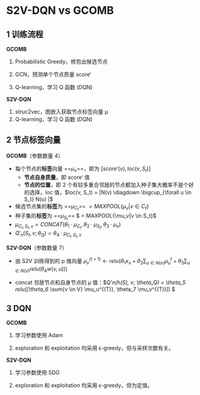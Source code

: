 # S2V-DQN vs GCOMB



## 1 训练流程

**GCOMB**

1. Probabilistic Greedy，修剪出候选节点

2. GCN，预测单个节点质量 score‘

3. Q-learning，学习 Q 函数 (DQN)

**S2V-DQN**

1. struc2vec，图嵌入获取节点标签向量 μ
2. Q-learning，学习 Q 函数 (DQN)



## 2 节点标签向量

**GCOMB**（参数数量 4）

- 每个节点的**标签**向量 ==$\mu_v$==，即为 $[score'(v), loc(v, S_t)]$
  - **节点自身质量**，即 score‘ 值
  - **节点的位置**，即 2 个有较多重合邻居的节点都加入种子集大概率不是个好的选择，loc 值，$loc(v, S_t) = |N(v) \diagdown \bigcup_{\forall u \in S_t} N(u) |$
- 候选节点集的**标签**为 ==$\mu_{C_t}$== $= MAXPOOL\{ \mu_v | v \in C_t\}$
- 种子集的**标签**为 ==$\mu_{S_t}$== $ = MAXPOOL\{\mu_v|v \in S_t\}$
- $\mu_{C_t, S_t, v} = CONCAT(\theta_1·\mu_{C_t}, \theta_2·\mu_{S_t}, \theta_3·\mu_v)$
- $Q'_n(S_t, v; \theta_Q) = \theta_4 · \mu_{C_t, S_t, v}$

**S2V-DQN**（参数数量 7）

- 由 S2V 训练得到的 p 维向量 $\mu_v^{(t+1)} \leftarrow relu(\theta_1 x_v + \theta_2 \sum_{u \in N(v)} \mu_u^{t} + \theta_3 \sum_{u \in N(v)} relu(\theta_4w(v, u)))$

- concat 邻居节点和自身节点的 $\mu$ 值：$Q'_n(h(S), v; \theta_Q) = \theta_5 relu([\theta_6 \sum_{v \in V} \mu_u^{(T)}, \theta_7 \mu_v^{(T)}]) $

## 3 DQN

**GCOMB**

1. 学习参数使用 Adam 

2. exploration 和 exploitation 均采用 ϵ-greedy，但与采样次数有关。

**S2V-DQN**

1. 学习参数使用 SDG 

2. exploration 和 exploitation 均采用 ϵ-greedy，但为定值。